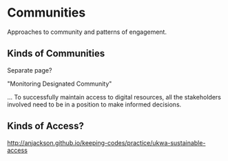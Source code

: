 # Communities

Approaches to community and patterns of engagement.

## Kinds of Communities

Separate page?

"Monitoring Designated Community"

...
To successfully maintain access to digital resources, all the stakeholders involved need to be in a position to make informed decisions.


## Kinds of Access?

http://anjackson.github.io/keeping-codes/practice/ukwa-sustainable-access
